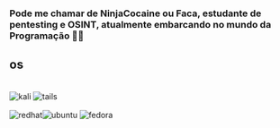 ### Pode me chamar de NinjaCocaine ou Faca, estudante de pentesting e OSINT, atualmente embarcando no mundo da Programação 🐱‍👤

## os

<div style="display: inline_block"><br/>
<img align="center" alt="kali" src="https://img.shields.io/badge/Kali_Linux-557C94?style=for-the-badge&logo=kali-linux&logoColor=white" />

<img align="center" alt="tails" src="https://img.shields.io/badge/Tails%20-56347C?&style=for-the-badge&logo=tails&logoColor=white" />

<img align="center" alt="redhat" src="https://img.shields.io/badge/Red%20Hat-EE0000?style=for-the-badge&logo=redhat&logoColor=white
" /><img align="center" alt="ubuntu" src="	https://img.shields.io/badge/Ubuntu-E95420?style=for-the-badge&logo=ubuntu&logoColor=white
" />
<img align="center" alt="fedora" src="https://img.shields.io/badge/Fedora-294172?style=for-the-badge&logo=fedora&logoColor=white
" />







</div>
